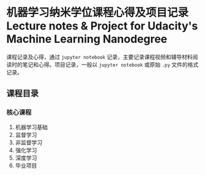 # 机器学习纳米学位课程心得及项目记录 Lecture notes & Project for Udacity's Machine Learning Nanodegree

课程记录及心得，通过 `jupyter notebook` 记录，主要记录课程视频和辅导材料阅读时的笔记和心得。项目记录，一般以 `jupyter notebook` 或原始 `.py` 文件的格式记录。 

## 课程目录
### 核心课程
1. 机器学习基础
2. 监督学习
3. 非监督学习
4. 强化学习
5. 深度学习
6. 毕业项目